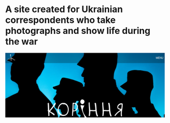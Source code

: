 # A site created for Ukrainian correspondents who take photographs and show life during the war


![preview img](/preview.png)

